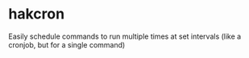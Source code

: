 # hakcron
Easily schedule commands to run multiple times at set intervals (like a cronjob, but for a single command)
